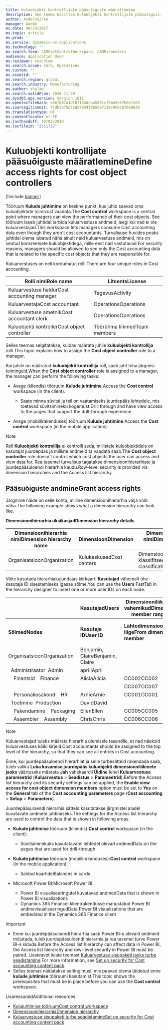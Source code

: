 ```yaml
---
title: Kuluobjekti kontrollijate pääsuõiguste määratlemine
description: See teema käsitleb kuluobjekti kontrollijate pääsuõigusi.
author: AndersGirke
manager: AnnBe
ms.date: 06/24/2017
ms.topic: article
ms.prod: ''
ms.service: dynamics-ax-applications
ms.technology: ''
ms.search.form: CAMCostControlWorkspace, CAMParameters
audience: Application User
ms.reviewer: roschlom
ms.search.scope: Core, Operations
ms.custom: ''
ms.assetid: ''
ms.search.region: global
ms.search.industry: Manufacturing
ms.author: shylaw
ms.search.validFrom: 2016-11-30
ms.dyn365.ops.version: Version 1611
ms.openlocfilehash: e86f087a1df0f133dbaa5491cf5ba9e57b0e12d9
ms.sourcegitcommit: 75db3b75d35d27034f9b56e7119c9d0cb7666830
ms.translationtype: HT
ms.contentlocale: et-EE
ms.lasthandoff: 10/03/2019
ms.locfileid: "2551722"
---
```

# <a name="define-access-rights-for-cost-object-controllers"></a><span data-ttu-id="1b604-103">Kuluobjekti kontrollijate pääsuõiguste määratlemine</span><span class="sxs-lookup"><span data-stu-id="1b604-103">Define access rights for cost object controllers</span></span>

[!include [banner](../includes/banner.md)]

<span data-ttu-id="1b604-104">Tööruum **Kulude juhtimine** on keskne punkt, kus juhid saavad oma kuluobjektide toimivust vaadata.</span><span class="sxs-lookup"><span data-stu-id="1b604-104">The **Cost control** workspace is a central point where managers can view the performance of their cost objects.</span></span> <span data-ttu-id="1b604-105">See tööruum laseb juhtidel tarbida kuluarvestuse andmeid, isegi kui nad ei ole kuluarvestajad.</span><span class="sxs-lookup"><span data-stu-id="1b604-105">This workspace lets managers consume Cost accounting data even though they aren't cost accountants.</span></span> <span data-ttu-id="1b604-106">Turvalisuse huvides peaks juhtidel olema lubatud näha ainult neid kuluarvestuse andmeid, mis on seotud konkreetsete kuluobjektidega, mille eest nad vastutavad.</span><span class="sxs-lookup"><span data-stu-id="1b604-106">For security reasons, managers should be allowed to see only the Cost accounting data that is related to the specific cost objects that they are responsible for.</span></span>

<span data-ttu-id="1b604-107">Kuluarvestuses on neli kordumatut rolli.</span><span class="sxs-lookup"><span data-stu-id="1b604-107">There are four unique roles in Cost accounting.</span></span>

| <span data-ttu-id="1b604-108">Rolli nimi</span><span class="sxs-lookup"><span data-stu-id="1b604-108">Role name</span></span>               | <span data-ttu-id="1b604-109">Litsents</span><span class="sxs-lookup"><span data-stu-id="1b604-109">License</span></span>      |
|-------------------------|--------------|
| <span data-ttu-id="1b604-110">Kuluarvestuse haldur</span><span class="sxs-lookup"><span data-stu-id="1b604-110">Cost accounting manager</span></span> | <span data-ttu-id="1b604-111">Tegevus</span><span class="sxs-lookup"><span data-stu-id="1b604-111">Activity</span></span>     |
| <span data-ttu-id="1b604-112">Kuluarvestaja</span><span class="sxs-lookup"><span data-stu-id="1b604-112">Cost accountant</span></span>         | <span data-ttu-id="1b604-113">Operations</span><span class="sxs-lookup"><span data-stu-id="1b604-113">Operations</span></span>   |
| <span data-ttu-id="1b604-114">Kuluarvestuse ametnik</span><span class="sxs-lookup"><span data-stu-id="1b604-114">Cost accountant clerk</span></span>   | <span data-ttu-id="1b604-115">Operations</span><span class="sxs-lookup"><span data-stu-id="1b604-115">Operations</span></span>   |
| <span data-ttu-id="1b604-116">Kuluobjekti kontroller</span><span class="sxs-lookup"><span data-stu-id="1b604-116">Cost object controller</span></span>  | <span data-ttu-id="1b604-117">Töörühma liikmed</span><span class="sxs-lookup"><span data-stu-id="1b604-117">Team members</span></span> |

<span data-ttu-id="1b604-118">Selles teemas selgitatakse, kuidas määrata juhile **kuluobjekti kontrollija** rolli.</span><span class="sxs-lookup"><span data-stu-id="1b604-118">This topic explains how to assign the **Cost object controller** role to a manager.</span></span>

<span data-ttu-id="1b604-119">Kui juhile on määratud **kuluobjekti kontrollija** roll, saab juht teha järgmisi toiminguid.</span><span class="sxs-lookup"><span data-stu-id="1b604-119">When the **Cost object controller** role is assigned to a manager, the manager can perform the following tasks:</span></span>

- <span data-ttu-id="1b604-120">Avage (kliendis) tööruum **Kulude juhtimine**.</span><span class="sxs-lookup"><span data-stu-id="1b604-120">Access the **Cost control** workspace (in the client).</span></span>

    - <span data-ttu-id="1b604-121">Saate minna süvitsi ja teil on vaatamiseks juurdepääs lehtedele, mis toetavad süvitsimineku kogemust.</span><span class="sxs-lookup"><span data-stu-id="1b604-121">Drill through and have view access to the pages that support the drill-through experience.</span></span>

- <span data-ttu-id="1b604-122">Avage (mobiilirakenduses) tööruum **Kulude juhtimine**.</span><span class="sxs-lookup"><span data-stu-id="1b604-122">Access the **Cost control** workspace (in the mobile application).</span></span>

> [!NOTE]
> <span data-ttu-id="1b604-123">Roll **Kuluobjekti kontrollija** ei kontrolli seda, millistele kuluobjektidele on kasutajal juurdepääs ja milliste andmeid ta vaadata saab.</span><span class="sxs-lookup"><span data-stu-id="1b604-123">The **Cost object controller** role doesn't control which cost objects the user can access and view data for.</span></span> <span data-ttu-id="1b604-124">Rea tasemel turvalisus tagatakse dimensioonihierarhiate ja juurdepääsuloendi hierarhia kaudu.</span><span class="sxs-lookup"><span data-stu-id="1b604-124">Row-level security is provided via dimension hierarchies and the Access list hierarchy.</span></span>

## <a name="grant-access-rights"></a><span data-ttu-id="1b604-125">Pääsuõiguste andmine</span><span class="sxs-lookup"><span data-stu-id="1b604-125">Grant access rights</span></span>
<span data-ttu-id="1b604-126">Järgmine näide on selle kohta, milline dimensioonihierarhia välja võib näha.</span><span class="sxs-lookup"><span data-stu-id="1b604-126">The following example shows what a dimension hierarchy can look like.</span></span>

<span data-ttu-id="1b604-127">**Dimensioonihierarhia üksikasjad**</span><span class="sxs-lookup"><span data-stu-id="1b604-127">**Dimension hierarchy details**</span></span>

| <span data-ttu-id="1b604-128">Dimensioonihierarhia nimi</span><span class="sxs-lookup"><span data-stu-id="1b604-128">Dimension hierarchy name</span></span> | <span data-ttu-id="1b604-129">Dimensioon</span><span class="sxs-lookup"><span data-stu-id="1b604-129">Dimension</span></span>    | <span data-ttu-id="1b604-130">Dimensiooni hierarhia tüübi nimi</span><span class="sxs-lookup"><span data-stu-id="1b604-130">Dimension hierarchy type name</span></span>      | <span data-ttu-id="1b604-131">Juurdepääsuloendi hierarhia</span><span class="sxs-lookup"><span data-stu-id="1b604-131">Access list hierarchy</span></span> |
|--------------------------|--------------|------------------------------------|-----------------------|
| <span data-ttu-id="1b604-132">Organisatsioon</span><span class="sxs-lookup"><span data-stu-id="1b604-132">Organization</span></span>             | <span data-ttu-id="1b604-133">Kulukeskused</span><span class="sxs-lookup"><span data-stu-id="1b604-133">Cost centers</span></span> | <span data-ttu-id="1b604-134">Dimensiooni klassifitseerimishierarhia</span><span class="sxs-lookup"><span data-stu-id="1b604-134">Dimension classification hierarchy</span></span> | <span data-ttu-id="1b604-135">**Jah**</span><span class="sxs-lookup"><span data-stu-id="1b604-135">**Yes**</span></span>               |

<span data-ttu-id="1b604-136">Võite kasutada hierarhiakujundajas kiirkaarti **Kasutajad** vähemalt ühe kasutaja ID sisestamiseks igasse sõlme.</span><span class="sxs-lookup"><span data-stu-id="1b604-136">You can use the **Users** FastTab in the hierarchy designer to insert one or more user IDs on each node.</span></span>

|                                   | <span data-ttu-id="1b604-137">Kasutajad</span><span class="sxs-lookup"><span data-stu-id="1b604-137">Users</span></span>            | <span data-ttu-id="1b604-138">Dimensiooniliikmete vahemikud</span><span class="sxs-lookup"><span data-stu-id="1b604-138">Dimension member ranges</span></span>   |                         |
|-----------------------------------|------------------|---------------------------|-------------------------|
| <span data-ttu-id="1b604-139">**Sõlmed**</span><span class="sxs-lookup"><span data-stu-id="1b604-139">**Nodes**</span></span>                         | <span data-ttu-id="1b604-140">**Kasutaja ID**</span><span class="sxs-lookup"><span data-stu-id="1b604-140">**User ID**</span></span>      | <span data-ttu-id="1b604-141">**Lähtedimensiooni liige**</span><span class="sxs-lookup"><span data-stu-id="1b604-141">**From dimension member**</span></span> | <span data-ttu-id="1b604-142">**Sihtdimensiooni liige**</span><span class="sxs-lookup"><span data-stu-id="1b604-142">**To dimension member**</span></span> |
| <span data-ttu-id="1b604-143">Organisatsioon</span><span class="sxs-lookup"><span data-stu-id="1b604-143">Organization</span></span>                      | <span data-ttu-id="1b604-144">Benjamin, Claire</span><span class="sxs-lookup"><span data-stu-id="1b604-144">Benjamin, Claire</span></span> |                           |                         |
| <span data-ttu-id="1b604-145">&nbsp;&nbsp;Administraator</span><span class="sxs-lookup"><span data-stu-id="1b604-145">&nbsp;&nbsp;Admin</span></span>                 | <span data-ttu-id="1b604-146">aprill</span><span class="sxs-lookup"><span data-stu-id="1b604-146">April</span></span>            |                           |                         |
| <span data-ttu-id="1b604-147">&nbsp;&nbsp;&nbsp;&nbsp;Finantsid</span><span class="sxs-lookup"><span data-stu-id="1b604-147">&nbsp;&nbsp;&nbsp;&nbsp;Finance</span></span>   | <span data-ttu-id="1b604-148">Alicia</span><span class="sxs-lookup"><span data-stu-id="1b604-148">Alicia</span></span>           | <span data-ttu-id="1b604-149">CC002</span><span class="sxs-lookup"><span data-stu-id="1b604-149">CC002</span></span>                     | <span data-ttu-id="1b604-150">CC003</span><span class="sxs-lookup"><span data-stu-id="1b604-150">CC003</span></span>                   |
|                                   |                  | <span data-ttu-id="1b604-151">CC007</span><span class="sxs-lookup"><span data-stu-id="1b604-151">CC007</span></span>                     | <span data-ttu-id="1b604-152">CC007</span><span class="sxs-lookup"><span data-stu-id="1b604-152">CC007</span></span>                   |
| <span data-ttu-id="1b604-153">&nbsp;&nbsp;&nbsp;&nbsp;Personaliosakond</span><span class="sxs-lookup"><span data-stu-id="1b604-153">&nbsp;&nbsp;&nbsp;&nbsp;HR</span></span>        | <span data-ttu-id="1b604-154">Arnie</span><span class="sxs-lookup"><span data-stu-id="1b604-154">Arnie</span></span>            | <span data-ttu-id="1b604-155">CC001</span><span class="sxs-lookup"><span data-stu-id="1b604-155">CC001</span></span>                     | <span data-ttu-id="1b604-156">CC001</span><span class="sxs-lookup"><span data-stu-id="1b604-156">CC001</span></span>                   |
| <span data-ttu-id="1b604-157">&nbsp;&nbsp;Tootmine</span><span class="sxs-lookup"><span data-stu-id="1b604-157">&nbsp;&nbsp;Production</span></span>            | <span data-ttu-id="1b604-158">David</span><span class="sxs-lookup"><span data-stu-id="1b604-158">David</span></span>            |                           |                         |
| <span data-ttu-id="1b604-159">&nbsp;&nbsp;&nbsp;&nbsp;Pakendamine</span><span class="sxs-lookup"><span data-stu-id="1b604-159">&nbsp;&nbsp;&nbsp;&nbsp;Packaging</span></span> | <span data-ttu-id="1b604-160">Ellen</span><span class="sxs-lookup"><span data-stu-id="1b604-160">Ellen</span></span>            | <span data-ttu-id="1b604-161">CC005</span><span class="sxs-lookup"><span data-stu-id="1b604-161">CC005</span></span>                     | <span data-ttu-id="1b604-162">CC005</span><span class="sxs-lookup"><span data-stu-id="1b604-162">CC005</span></span>                   |
| <span data-ttu-id="1b604-163">&nbsp;&nbsp;&nbsp;&nbsp;Assembler</span><span class="sxs-lookup"><span data-stu-id="1b604-163">&nbsp;&nbsp;&nbsp;&nbsp;Assembly</span></span>  | <span data-ttu-id="1b604-164">Chris</span><span class="sxs-lookup"><span data-stu-id="1b604-164">Chris</span></span>            | <span data-ttu-id="1b604-165">CC006</span><span class="sxs-lookup"><span data-stu-id="1b604-165">CC006</span></span>                     | <span data-ttu-id="1b604-166">CC006</span><span class="sxs-lookup"><span data-stu-id="1b604-166">CC006</span></span>                   |

> [!NOTE]
> <span data-ttu-id="1b604-167">Kuluarvestajad tuleks määrata hierarhia ülemisele tasandile, et nad näeksid kuluarvestuses kõiki kirjeid.</span><span class="sxs-lookup"><span data-stu-id="1b604-167">Cost accountants should be assigned to the top level of the hierarchy, so that they can see all entries in Cost accounting.</span></span>

<span data-ttu-id="1b604-168">Enne, kui juurdepääsuloendi hierarhiat ja selle turbesätteid rakendada saab, tuleb valiku **Luba kuvamise juurdepääs kuluobjekti dimensiooniliikmete jaoks** väärtuseks määrata **Jah** vahekaardil **Üldine** lehel **Kuluarvestuse parameetrid** (**Kuluarvestus** > **Seadistus** > **Parameetrid**).</span><span class="sxs-lookup"><span data-stu-id="1b604-168">Before the Access list hierarchy and its security settings can be applied, the **Enable view access for cost object dimension members** option must be set to **Yes** on the **General** tab of the **Cost accounting parameters** page (**Cost accounting** > **Setup** > **Parameters**).</span></span>

<span data-ttu-id="1b604-169">Juurdepääsuloendi hierarhia sätteid kasutatakse järgmistel aladel kuvatavate andmete juhtimiseks.</span><span class="sxs-lookup"><span data-stu-id="1b604-169">The settings for the Access list hierarchy are used to control the data that is shown in following areas:</span></span>

- <span data-ttu-id="1b604-170">**Kulude juhtimise** tööruum (kliendis):</span><span class="sxs-lookup"><span data-stu-id="1b604-170">**Cost control** workspace (in the client):</span></span>

    - <span data-ttu-id="1b604-171">Süvitsiminekuks kasutatavatel lehtedel olevad andmed</span><span class="sxs-lookup"><span data-stu-id="1b604-171">Data on the pages that are used for drill-through</span></span>

- <span data-ttu-id="1b604-172">**Kulude juhtimise** tööruum (mobiilirakenduses):</span><span class="sxs-lookup"><span data-stu-id="1b604-172">**Cost control** workspace (in the mobile application):</span></span>

    - <span data-ttu-id="1b604-173">Saldod kaartidel</span><span class="sxs-lookup"><span data-stu-id="1b604-173">Balances in cards</span></span>

- <span data-ttu-id="1b604-174">Microsoft Power BI:</span><span class="sxs-lookup"><span data-stu-id="1b604-174">Microsoft Power BI:</span></span>

    - <span data-ttu-id="1b604-175">Power BI visualiseeringutel kuvatavad andmed</span><span class="sxs-lookup"><span data-stu-id="1b604-175">Data that is shown in Power BI visualizations</span></span>
    - <span data-ttu-id="1b604-176">Dynamics 365 Financei klientrakendusse manustatud Power BI andmevisualiseeringud</span><span class="sxs-lookup"><span data-stu-id="1b604-176">Data Power BI visualizations that are embedded in the Dynamics 365 Finance client</span></span>

> [!IMPORTANT]
> - <span data-ttu-id="1b604-177">Enne kui juurdepääsuloendi hierarhia saab Power BI-s olevaid andmeid mõjutada, tuleb juurdepääsuloendi hierarhia ja rea tasemel turve Power BI-s siduda.</span><span class="sxs-lookup"><span data-stu-id="1b604-177">Before the Access list hierarchy can affect data in Power BI, the Access list hierarchy and row-level security in Power BI must be paired.</span></span> <span data-ttu-id="1b604-178">Lisateavet leiate teemast [Kuluarvestuse sisupaketi jaoks turbe seadistamine](../../dev-itpro/analytics/setup-security-cost-accounting-content-pack.md).</span><span class="sxs-lookup"><span data-stu-id="1b604-178">For more information, see [Set up security for Cost accounting content pack](../../dev-itpro/analytics/setup-security-cost-accounting-content-pack.md).</span></span>
> - <span data-ttu-id="1b604-179">Selles teemas näidatakse eeltingimusi, mis peavad olema täidetud enne **kulude juhtimise** tööruumi kasutamist.</span><span class="sxs-lookup"><span data-stu-id="1b604-179">This topic shows the prerequisites that must be in place before you can use the **Cost control** workspace.</span></span>

<span data-ttu-id="1b604-180">Lisaressursid</span><span class="sxs-lookup"><span data-stu-id="1b604-180">Additional resources</span></span>

- [<span data-ttu-id="1b604-181">Kulujuhtimise tööruum</span><span class="sxs-lookup"><span data-stu-id="1b604-181">Cost control workspace</span></span>](cost-control-workspace.md)
- [<span data-ttu-id="1b604-182">Dimensioonihierarhia</span><span class="sxs-lookup"><span data-stu-id="1b604-182">Dimension hierarchy</span></span>](dimension-hierarchy.md)
- [<span data-ttu-id="1b604-183">Kuluarvestuse sisupaketi turbe seadistamine</span><span class="sxs-lookup"><span data-stu-id="1b604-183">Set up security for Cost accounting content pack</span></span>](../../dev-itpro/analytics/setup-security-cost-accounting-content-pack.md)
